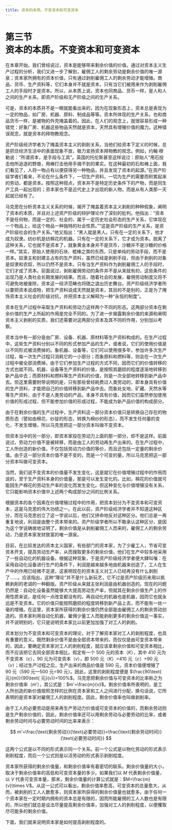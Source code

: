 ```yaml
---
title: 资本的本质。不变资本和可变资本
---
```


# 第三节<br>**资本的本质。&ZeroWidthSpace;不变资本和可变资本**

在本章开始，我们曾经说过，资本是能够带来剩余价值的价值。通过对资本主义生产过程的分析，我们又进一步了解到，雇佣工人的剩余劳动是剩余价值的唯一源泉；资本家所拥有的资本价值，只有通过剥削雇佣工人的剩余劳动才能增殖。商品、货币、生产资料等，它们本身并不就是资本，只有当它们被用来作为剥削雇佣工人的手段时才是资本。所以，从本质上说，资本也同商品、货币一样，是人和人之间的生产关系，即资产阶级和无产阶级之间的生产关系。

可是，资本的本质并不是一眼就能看出来的，因为在现象形态上，资本总是表现为一定的物品，如厂房、机器、原料、制成品等等。资本所体现的生产关系，也和商品货币一样，是被物的外壳掩盖着的。因此，在人们的观念上，就很容易形成一种错觉：好象厂房、机器这些物品天然就是资本，天然具有增殖价值的魔力。这种错误观念，就是资本的拜物教观念。

资产阶级经济学者为了掩盖资本主义的剥削关系，当他们给资本下定义的时候，总是抓住经济生活中的表面现象不放，极力宣扬资本拜物教的观念。例如，约翰·穆勒说：“所谓资本，是手段与工具”。英国的托伦斯甚至这样说过：原始人“用石投击他所追逐的野兽，用棒打击他用手摘不到的果实。在这种最初的石和棒上面，我们看见了，人将一物占有以便获得另一种物品，并且发现了资本的起源。”在资产阶级学者们看来，不论在什么条件下，一切生产资料，一切为生产的需要而积累起来的劳动，都是资本。按照这种观点，资本并不是特定历史条件下的产物，而是同生产工具一起出现的；资本家也不是近代史上才出现的新人物，而是从有人类那一天起就已经有了。

马克思在分析资本主义关系的时候，揭开了掩盖着资本主义剥削的种种假象，阐明了资本的本质，并且对上述资产阶级的辩护理论作了深刻的批判。他指出：“资本不是任何物，而是一定的、社会的、属于一定历史社会形态的生产关系，它体现在一个物品上，给这个物品一种独特的社会性质。”“这是资产阶级的生产关系，是资产阶级社会的生产关系。”他又指出：“黑人就是黑人。只有在一定的关系下，他才成为奴隶。纺纱机是纺棉花的机器。只有在一定的关系下，它才成为资本。脱离了这种关系，它也就不是资本了，就象黄金本身并不是货币，沙糖并不是沙糖的价格一样。”其实，原始人使用的石块、棍棒之类的东西，只是单纯的劳动手段，而不是资本。奴隶主和封建主占有的生产资料，虽然已经是剥削手段，但由于剥削的对象是奴隶和农奴，所以仍然不是资本。只有当生产资料作为剥削雇佣工人的手段时，它们才成了资本。前面说过，剥削雇佣劳动的条件并不是从来就有的，这些条件的出现乃是人类社会长期发展的结果。而且，随着社会的发展，雇佣劳动制度又将不可避免地被废除，资本这一经济范畴也将随之退出历史舞台。资产阶级经济学者所以要把资本说成物，把生产资料说成天然就是资本，其目的不是别的，正是为了掩饰资本主义社会的阶级对抗，并把资本主义解释为一种“永恒的制度”。

资本在生产过程中采取生产资料和劳动力这样两个不同的形态。这两部分资本在剩余价值的生产上所起的作用是完全不同的。为了进一步揭露剩余价值的来源和阐明资本主义剥削的实质，我们还需要对这两部分资本及其不同的作用，分别加以考察。

资本当中有一部分是由厂房、设备、机器、原材料等生产资料构成的。在生产过程中，这些生产资料分别以不同的形式参加产品的生产，或者说，它们的使用价值是以不同形式被消费掉的。象机器、设备等，它们可以使用很多年，参加许多次生产过程，每一次生产过程只消耗它的一小部分；而象原料和燃料等，则会在一次生产过程中被全部消费掉。由于它们参加生产过程的方式不同，因而它们的价值转移的方式也就不同。机器、设备等生产资料的价值，是按照其磨损的程度逐渐地转移到新产品中去；而原材料和燃料等生产资料的价值，则是一次全部地转移到新产品中去。但这里需要附带说明的是，只有那些曾经耗费过人类劳动的，即本身具有价值的生产资料，才能把自己的价值转移到新产品中去。而象处女地、矿藏、天然水等等生产资料，由于不是人类劳动的产品，本身不具有价值，因而它们虽然参加使用价值的形成过程，但不能参加价值的形成过程，不能成为新产品价值的构成部分。

由于在剩余价值的生产过程中，生产资料这一部分资本价值只是转换自己存在的物质形态（譬如由棉花、纱锭的形态，转换为棉纱的形态），而不发生任何量的变化，不发生增殖，所以马克思把这一部分资本叫做不变资本。

但资本当中的另一部分，即资本家投在劳动力上面的那一部分，却不是这样。前面说过，劳动力价值不是被转移，而是由工人的劳动再生产出来的。在生产过程中，工人所创造的新价值，不仅包括劳动力价值的等价，而且还包括一定量的剩余价值。由于这一部分资本价值不是不变的，而是一个可变的量，所以马克思把这一部分资本叫做可变资本。

当然，我们说不变资本的价值量不发生变化，这是就它在价值增殖过程中的作用而说的，至于生产资料本身的价值量，那是可以发生变化的。比如，棉花的价值就可能因生产棉花的劳动生产率的变化而发生变化。但这种变化与价值增殖没有关系，它只能影响资本价值中上述两个构成部分之间的比例关系。

根据资本的各个因素在价值增殖过程中的作用，把资本划分为不变资本和可变资本，这是马克思的伟大功绩之一。在此以前，资产阶级经济学者并不知道这种区分，而在马克思创立了这一学说以后，他们又拼命地反对这种区分。他们总是一再重复地说，利润是由整个资本带来的。资产阶级学者所以不敢承认这种区分，是因为这个学说确凿地证明了，剩余价值是从剥削雇佣工人而来的，雇佣工人的剩余劳动，乃是资本家发财致富的唯一源泉。

目前，在比较发达的资本主义国家，有些部门的资本家，为了少雇工人，节省可变资本开支，提高劳动生产率，从而搜取更多的剩余价值，他们在生产中较多地采用了一些自动化的机器设备。根据这种现象，于是资产阶级经济学者便大肆叫嚷：在采用自动化设备进行生产的条件下，利润是越来越多地由机器来创造了，工人在生产中的作用已经微不足道，这表明现在的资本主义对工人已经再没有什么剥削了……。应该指出，这种“理论”并不是什么新玩艺，它不过是资产阶级历来用以抵赖剥削的老调的一种翻版。资产阶级从来就主张利润是由机器创造的。现在的问题仍然是：自动化设备虽然能够大大提高劳动生产率，但就其在剩余价值生产上的作用性质来说，是任何一点改变都没有的。再自动化的机器也是机器，因而它也就永远是不变资本。它的价值只能按照磨损的程度转移到新产品上去，而不能有一丝一毫的增殖。在这里，资本家所获得的剩余价值仍然全部是由雇佣工人的剩余劳动创造的。资本家利用自动化机器，雇佣少量工人而能剥削更多的剩余价值这一事实，并不说明别的，它只是说明资本家比以前更加加强了对工人的剥削。

资本划分为不变资本和可变资本的理论，对于了解资本家对工人的剥削程度，也具有重要的意义。既然剩余价值不是由全部资本带来的，而仅仅是由可变资本带来的，因此，要确定资本家对工人的剥削程度，就应该拿剩余价值和可变资本相比，而不应该把它去同全部资本相比。假定有一个 500 元的资本（$K$），其中 410 元为不变资本（$c$），90 元为可变资本（$v$），即 500 元（$K$）=410 元（$c$）+90 元（$v$）；经过生产过程之后，生产出来的商品价值是 590 元，资本价值便增殖了 90 元（590 元—500 元=90 元）。因此，这里的剥削程度便是 $\frac{90\text{ 元}(m)}{90\text{ 元}(v)}=100%$。马克思把剩余价值与可变资本的比率称之为剩余价值率（$m'$），其公式是：$m'=\frac{m}{v}$。剩余价值率所表明的，是工人所创造的新价值按照怎样的比例在资本家和工人之间进行分配，换句话说，它所表明的是资本家对雇佣工人的剥削程度。因此，剩余价值率也叫做剥削率。

由于工人的必要劳动是用来再生产劳动力价值或可变资本的价值的，而剩余劳动则是生产剩余价值的，因此，剩余价值率还可以用剩余劳动与必要劳动的比率，或者剩余劳动时间与必要劳动时间的比率来表示：

$$
m'=\frac{\text{剩余劳动}}{\text{必要劳动}}=\frac{\text{剩余劳动时间}}{\text{必要劳动时间}}
$$

这两个公式是以不同的形式表示同一个关系。前一个公式是以物化劳动的形式表示剥削程度，而后一个公式则是以活劳动的形式表示剥削程度。

资本家所获得的剩余价值量，和剩余价值率有着密切的联系。剩余价值量的大小，取决于剩余价值率的高低和可变资本量的多少。如果我们以 $M$ 代表剩余价值量，以 $V$ 代表可变资本量，那末，剩余价值量的计算公式就是：$M=\frac{m}{v}\times V$。从这一公式可以看出，剩余价值率愈高，可变资本的总量愈大，从而，被剥削的工人人数愈多，则资本家所获得的剩余价值量也就愈多。由于任何一个资本家在一定时期内拥有的资本总是有限的，因而所能雇佣的工人人数也是有限的，所以他们就总是设法尽量提高剩余价值率，加强对工人的剥削程度，以便攫取尽可能多的剩余价值。

下面，我们就来说明资本家是如何提高剥削程度的。